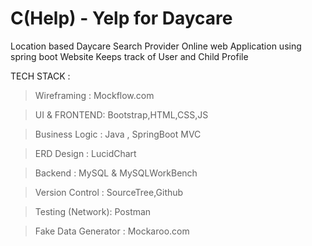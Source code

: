 # C(Help) - Yelp for Daycare

Location based Daycare Search Provider 
Online web Application using spring boot
Website Keeps track of User and Child Profile

TECH STACK : 

> Wireframing : Mockflow.com 

> UI  & FRONTEND: Bootstrap,HTML,CSS,JS

> Business Logic : Java , SpringBoot MVC

> ERD Design : LucidChart

> Backend : MySQL & MySQLWorkBench

> Version Control : SourceTree,Github 

> Testing (Network): Postman 

> Fake Data Generator : Mockaroo.com


